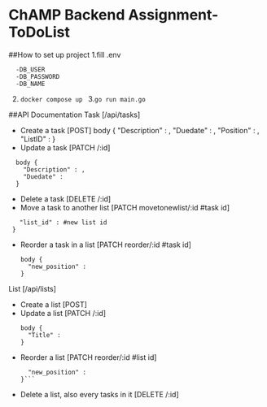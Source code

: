 # ChAMP Backend Assignment-ToDoList
##How to set up project
1.fill .env
```
  -DB_USER
  -DB_PASSWORD
  -DB_NAME
```
2. ```docker compose up ```
3.```go run main.go```

##API Documentation
Task [/api/tasks]
- Create a task [POST]
  body {
    "Description" : ,
    "Duedate" : ,
    "Position" : ,
    "ListID" : 
  }
- Update a task [PATCH  /:id]
```
  body {
    "Description" : ,
    "Duedate" : 
  }
 ```
- Delete a task [DELETE  /:id]
- Move a task to another list [PATCH  movetonewlist/:id #task id]
 ``` body {
    "list_id" : #new list id
  }
  ```
- Reorder a task in a list [PATCH  reorder/:id #task id]
  ```
  body {
	"new_position" :  
  }
  ```
List [/api/lists]
- Create a list [POST]
- Update a list [PATCH  /:id]
  ```
  body {
    "Title" :
  }
  ```
- Reorder a list [PATCH  reorder/:id #list id]
  ```body {
	"new_position" :  
  }```
- Delete a list, also every tasks in it [DELETE  /:id]

